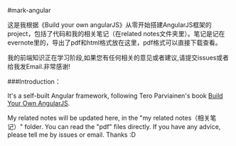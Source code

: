 #mark-angular

这是我根据《Build your own angularJS》从零开始搭建AngularJS框架的project，包括了代码和我的相关笔记（在related notes文件夹里）。笔记是记在evernote里的，导出了pdf和html格式放在这里，pdf格式可以直接下载查看。

我的前端知识正在学习阶段,如果您有任何相关的意见或者建议,请提交issues或者给我发Email.非常感谢!

###Introduction：

It's a self-built Angular framework, following Tero Parviainen's book [Build Your Own AngularJS](http://teropa.info/build-your-own-angular).

My related notes will be updated here, in the "my related notes（相关笔记）" folder. You can read the "pdf" files directly. If you have any advice, please tell me by issues or email. Thanks :D


